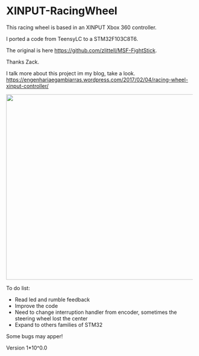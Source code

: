 # XINPUT-RacingWheel

This racing wheel is based in an XINPUT Xbox 360 controller.

I ported a code from TeensyLC to a STM32F103C8T6.

The original is here https://github.com/zlittell/MSF-FightStick.

Thanks Zack.

I talk more about this project im my blog, take a look. https://engenhariaegambiarras.wordpress.com/2017/02/04/racing-wheel-xinput-controller/

<img src="https://cloud.githubusercontent.com/assets/17488425/22621683/a518770a-eb10-11e6-9fed-834b1cdd1bd9.JPG" width="600px" height="500px" />


To do list:
* Read led and rumble feedback
* Improve the code
* Need to change interruption handler from encoder, sometimes the steering wheel lost the center
* Expand to others families of STM32

Some bugs may apper!

Version 1*10^0.0
